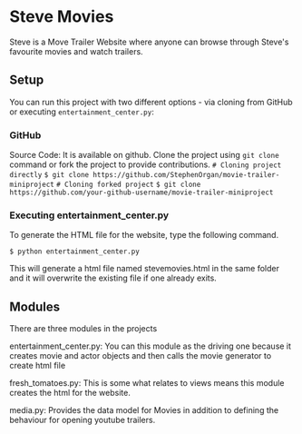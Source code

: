 # Steve Movies

Steve is a Move Trailer Website where anyone can browse through Steve's favourite movies and watch trailers.

## Setup

You can run this project with two different options - via cloning from GitHub or executing `entertainment_center.py`:

### GitHub
Source Code: It is available on github. Clone the project using `git clone` command or fork the project to provide contributions.
  ` # Cloning project directly `
  ` $ git clone https://github.com/StephenOrgan/movie-trailer-miniproject `
  ` # Cloning forked project `
  ` $ git clone https://github.com/your-github-username/movie-trailer-miniproject `

### Executing entertainment_center.py

To generate the HTML file for the website, type the following command.

` $ python entertainment_center.py `

This will generate a html file named stevemovies.html in the same folder and it will overwrite the existing file if one already exits. 

## Modules

There are three modules in the projects

entertainment_center.py: You can this module as the driving one because it creates movie and actor objects and then calls the movie generator to create html file

fresh_tomatoes.py: This is some what relates to views means this module creates the html for the website.

media.py: Provides the data model for Movies in addition to defining the behaviour for opening youtube trailers.
